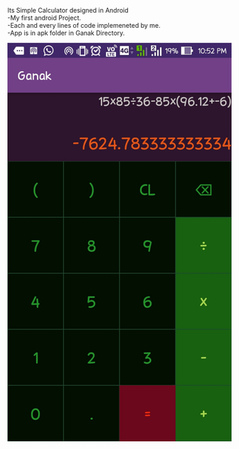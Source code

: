 Its Simple Calculator designed in Android <br>
-My first android Project.<br>
-Each and every lines of code implemeneted by me.<br>
-App is in apk folder in Ganak Directory.<br>

![Screenshot](https://github.com/rajashah33/GANAK-simple-calculator/blob/master/Ganak/Screenshot_20190325-225217.jpg)
